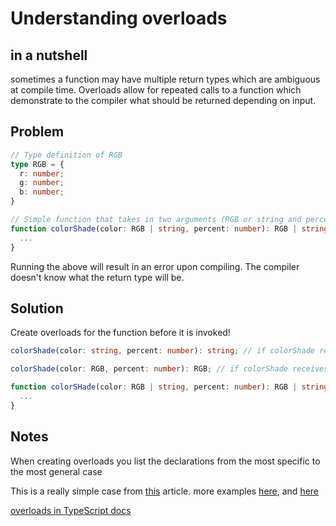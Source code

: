 # Understanding overloads

## in a nutshell
sometimes a function may have multiple return types which are ambiguous at compile time. Overloads allow for repeated calls to a function which demonstrate to the compiler what should be returned depending on input.

## Problem
```ts
// Type definition of RGB
type RGB = {
  r: number;
  g: number;
  b: number;
}

// Simple function that takes in two arguments (RGB or string and percentage). It returns either an RGB object or string
function colorShade(color: RGB | string, percent: number): RGB | string {
  ...
} 
```

Running the above will result in an error upon compiling. The compiler doesn't know what the return type will be.

## Solution 
Create overloads for the function before it is invoked! 

```ts
colorShade(color: string, percent: number): string; // if colorShade receives a string as an argument: return a strung

colorShade(color: RGB, percent: number): RGB; // if colorShade receives an RGB object as an argument: return an RGB object

function colorSHade(color: RGB | string, percent: number): RGB | string {
  ...
}
```
## Notes
When creating overloads you list the declarations from the most specific to the most general case

This is a really simple case from [this](https://engineering.datorama.com/demystifying-function-overloading-in-typescript-eb9f8ca6b87d) article. more examples [here](https://dev.to/krzysztofzuraw/typescript-function-overloads-1iff), and [here](https://medium.com/@kevinkreuzer/typescript-method-overloading-c256dd63245a)

[overloads in TypeScript docs](https://www.typescriptlang.org/docs/handbook/functions.html)
